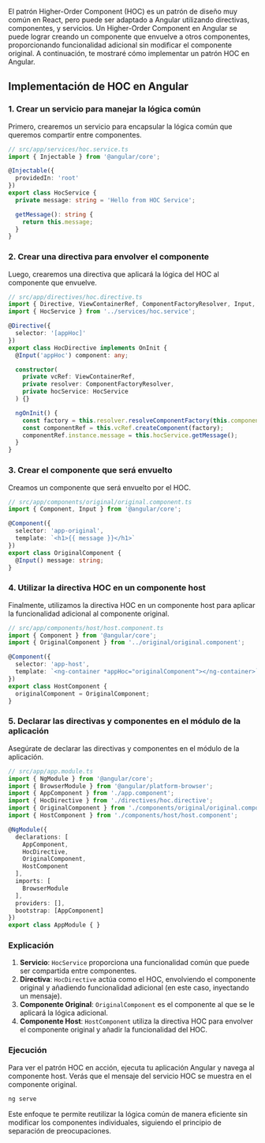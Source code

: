 El patrón Higher-Order Component (HOC) es un patrón de diseño muy común en React, pero puede ser adaptado a Angular utilizando directivas, componentes, y servicios. Un Higher-Order Component en Angular se puede lograr creando un componente que envuelve a otros componentes, proporcionando funcionalidad adicional sin modificar el componente original. A continuación, te mostraré cómo implementar un patrón HOC en Angular.

## Implementación de HOC en Angular

### 1. Crear un servicio para manejar la lógica común

Primero, crearemos un servicio para encapsular la lógica común que queremos compartir entre componentes.

```typescript
// src/app/services/hoc.service.ts
import { Injectable } from '@angular/core';

@Injectable({
  providedIn: 'root'
})
export class HocService {
  private message: string = 'Hello from HOC Service';

  getMessage(): string {
    return this.message;
  }
}
```

### 2. Crear una directiva para envolver el componente

Luego, crearemos una directiva que aplicará la lógica del HOC al componente que envuelve.

```typescript
// src/app/directives/hoc.directive.ts
import { Directive, ViewContainerRef, ComponentFactoryResolver, Input, OnInit } from '@angular/core';
import { HocService } from '../services/hoc.service';

@Directive({
  selector: '[appHoc]'
})
export class HocDirective implements OnInit {
  @Input('appHoc') component: any;

  constructor(
    private vcRef: ViewContainerRef,
    private resolver: ComponentFactoryResolver,
    private hocService: HocService
  ) {}

  ngOnInit() {
    const factory = this.resolver.resolveComponentFactory(this.component);
    const componentRef = this.vcRef.createComponent(factory);
    componentRef.instance.message = this.hocService.getMessage();
  }
}
```

### 3. Crear el componente que será envuelto

Creamos un componente que será envuelto por el HOC.

```typescript
// src/app/components/original/original.component.ts
import { Component, Input } from '@angular/core';

@Component({
  selector: 'app-original',
  template: `<h1>{{ message }}</h1>`
})
export class OriginalComponent {
  @Input() message: string;
}
```

### 4. Utilizar la directiva HOC en un componente host

Finalmente, utilizamos la directiva HOC en un componente host para aplicar la funcionalidad adicional al componente original.

```typescript
// src/app/components/host/host.component.ts
import { Component } from '@angular/core';
import { OriginalComponent } from '../original/original.component';

@Component({
  selector: 'app-host',
  template: `<ng-container *appHoc="originalComponent"></ng-container>`
})
export class HostComponent {
  originalComponent = OriginalComponent;
}
```

### 5. Declarar las directivas y componentes en el módulo de la aplicación

Asegúrate de declarar las directivas y componentes en el módulo de la aplicación.

```typescript
// src/app/app.module.ts
import { NgModule } from '@angular/core';
import { BrowserModule } from '@angular/platform-browser';
import { AppComponent } from './app.component';
import { HocDirective } from './directives/hoc.directive';
import { OriginalComponent } from './components/original/original.component';
import { HostComponent } from './components/host/host.component';

@NgModule({
  declarations: [
    AppComponent,
    HocDirective,
    OriginalComponent,
    HostComponent
  ],
  imports: [
    BrowserModule
  ],
  providers: [],
  bootstrap: [AppComponent]
})
export class AppModule { }
```

### Explicación

1. **Servicio**: `HocService` proporciona una funcionalidad común que puede ser compartida entre componentes.
2. **Directiva**: `HocDirective` actúa como el HOC, envolviendo el componente original y añadiendo funcionalidad adicional (en este caso, inyectando un mensaje).
3. **Componente Original**: `OriginalComponent` es el componente al que se le aplicará la lógica adicional.
4. **Componente Host**: `HostComponent` utiliza la directiva HOC para envolver el componente original y añadir la funcionalidad del HOC.

### Ejecución

Para ver el patrón HOC en acción, ejecuta tu aplicación Angular y navega al componente host. Verás que el mensaje del servicio HOC se muestra en el componente original.

```sh
ng serve
```

Este enfoque te permite reutilizar la lógica común de manera eficiente sin modificar los componentes individuales, siguiendo el principio de separación de preocupaciones.